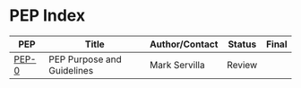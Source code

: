 # PEP Index

| PEP                    | Title                      | Author/Contact | Status | Final |
|------------------------|----------------------------|----------------|--------|-------|
| [PEP-0](peps/pep-0.md) | PEP Purpose and Guidelines | Mark Servilla  | Review |       |
